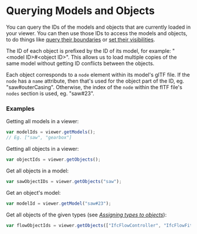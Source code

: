 # Querying Models and Objects

You can query the IDs of the models and objects that are currently loaded in your viewer. You can then use those IDs to access the models and objects, to do things like [query their boundaries](queryingBoundaries.md) or [set their visibilities](visibility.md).

The ID of each object is prefixed by the ID of its model, for example: "&lt;model ID&gt;\#&lt;object ID&gt;". This allows us to load multiple copies of the same model without getting ID conflicts between the objects.

Each object corresponds to a `node` element within its model's glTF file. If the `node` has a `name` attribute, then that's used for the object part of the ID, eg. "saw\#outerCasing". Otherwise, the index of the `node` within the flTF file's `nodes` section is used, eg. "saw\#23".

### Examples

Getting all models in a viewer:

```javascript
var modelIds = viewer.getModels();
// Eg. ["saw", "gearbox"]
```

Getting all objects in a viewer:

```javascript
var objectIds = viewer.getObjects();
```

Get all objects in a model:

```javascript
var sawObjectIDs = viewer.getObjects("saw");
```

Get an object's model:

```javascript
var modelId = viewer.getModel("saw#23");
```

Get all objects of the given types \(see [_Assigning types to objects_](assigningTypesToObjects.md)\):

```javascript
var flowObjectIds = viewer.getObjects(["IfcFlowController", "IfcFlowFitting"]);
```




